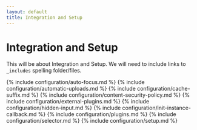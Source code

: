 ```yaml
---
layout: default
title: Integration and Setup
---
```


# Integration and Setup

This will be about Integration and Setup. We will need to include links to `_includes` spelling folder/files.

{% include configuration/auto-focus.md %}
{% include configuration/automatic-uploads.md %}
{% include configuration/cache-suffix.md %}
{% include configuration/content-security-policy.md %}
{% include configuration/external-plugins.md %}
{% include configuration/hidden-input.md %}
{% include configuration/init-instance-callback.md %}
{% include configuration/plugins.md %}
{% include configuration/selector.md %}
{% include configuration/setup.md %}
